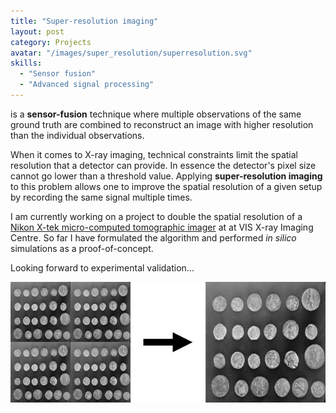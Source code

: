 ```yaml
---
title: "Super-resolution imaging"
layout: post
category: Projects
avatar: "/images/super_resolution/superresolution.svg"
skills:
  - "Sensor fusion"
  - "Advanced signal processing"
---
```


is a **sensor-fusion** technique where multiple observations of the same ground truth are combined to reconstruct an image with higher resolution than the individual observations.

When it comes to X-ray imaging, technical constraints limit the spatial resolution that a detector can provide. In essence the detector's pixel size cannot go lower than a threshold value. Applying **super-resolution imaging** to this problem allows one to improve the spatial resolution of a given setup by recording the same signal multiple times.

I am currently working on a project to double the spatial resolution of a <a href="https://www.southampton.ac.uk/muvis/about/equipment/hutch.page">Nikon X-tek micro-computed tomographic imager</a> at at VIS X-ray Imaging Centre. So far I have formulated the algorithm and performed _in silico_ simulations as a proof-of-concept.

Looking forward to experimental validation...

<div class="columns spacing">
	<div style="text-align:center">
		<img src='/images/super_resolution/super_resolution.jpg'>
	</div>
</div>
